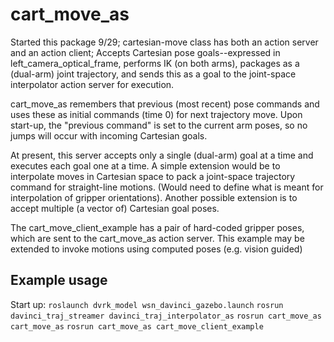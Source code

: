 # cart_move_as

Started this package 9/29; cartesian-move class has both an action server and an action client;
Accepts Cartesian pose goals--expressed in left_camera_optical_frame, performs IK (on both arms), packages as a (dual-arm) joint trajectory, and sends this as a goal
to the joint-space interpolator action server for execution.

cart_move_as remembers that previous (most recent) pose commands and uses these as initial commands (time 0) for next trajectory move.
Upon start-up, the "previous command" is set to the current arm poses, so no jumps will occur with incoming Cartesian goals.

At present, this server accepts only a single (dual-arm) goal at a time and executes each goal one at a time.
A simple extension would be to interpolate moves in Cartesian space to pack a joint-space trajectory command for straight-line motions.
(Would need to define what is meant for interpolation of gripper orientations).
Another possible extension is to accept multiple (a vector of) Cartesian goal poses.

The cart_move_client_example has a pair of hard-coded gripper poses, which are sent to the cart_move_as action server.
This example may be extended to invoke motions using computed poses (e.g. vision guided)

## Example usage
Start up:
`roslaunch dvrk_model wsn_davinci_gazebo.launch`
`rosrun davinci_traj_streamer davinci_traj_interpolator_as`
`rosrun cart_move_as cart_move_as`
`rosrun cart_move_as cart_move_client_example` 

    
